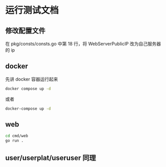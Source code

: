 # 运行测试文档

## 修改配置文件

在 pkg/consts/consts.go 中第 18 行，将 WebServerPublicIP 改为自己服务器的 ip

## docker

先讲 docker 容器运行起来

```bash
docker compose up -d
```

或者

```bash
docker-compose up -d
```

## web

```bash
cd cmd/web
go run .
```

## user/userplat/useruser 同理
